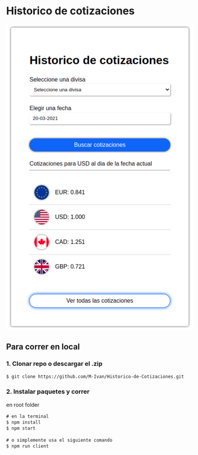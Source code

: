# Historico de cotizaciones

![Reactstaurante](/exchangeR3.png)

## Para correr en local

### 1. Clonar repo o descargar el .zip

```
$ git clone https://github.com/M-Ivan/Historico-de-Cotizaciones.git
```

### 2. Instalar paquetes y correr

en root folder

```
# en la terminal
$ npm install
$ npm start

# o simplemente usa el siguiente comando
$ npm run client
```
